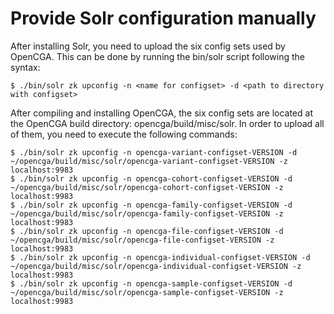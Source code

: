 # Provide Solr configuration manually

After installing Solr, you need to upload the six config sets used by OpenCGA. This can be done by running the bin/solr script
following the syntax:

```
$ ./bin/solr zk upconfig -n <name for configset> -d <path to directory with configset>
```

After compiling and installing OpenCGA, the six config sets are located at the OpenCGA build directory: opencga/build/misc/solr.
In order to upload all of them, you need to execute the following commands:

```
$ ./bin/solr zk upconfig -n opencga-variant-configset-VERSION -d ~/opencga/build/misc/solr/opencga-variant-configset-VERSION -z localhost:9983
$ ./bin/solr zk upconfig -n opencga-cohort-configset-VERSION -d ~/opencga/build/misc/solr/opencga-cohort-configset-VERSION -z localhost:9983
$ ./bin/solr zk upconfig -n opencga-family-configset-VERSION -d ~/opencga/build/misc/solr/opencga-family-configset-VERSION -z localhost:9983
$ ./bin/solr zk upconfig -n opencga-file-configset-VERSION -d ~/opencga/build/misc/solr/opencga-file-configset-VERSION -z localhost:9983
$ ./bin/solr zk upconfig -n opencga-individual-configset-VERSION -d ~/opencga/build/misc/solr/opencga-individual-configset-VERSION -z localhost:9983
$ ./bin/solr zk upconfig -n opencga-sample-configset-VERSION -d ~/opencga/build/misc/solr/opencga-sample-configset-VERSION -z localhost:9983

```
